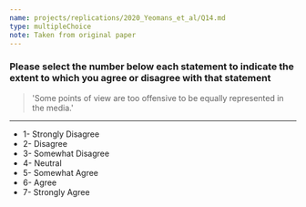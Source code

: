 ```yaml
---
name: projects/replications/2020_Yeomans_et_al/Q14.md
type: multipleChoice
note: Taken from original paper
---
```


### Please select the number below each statement to indicate the extent to which you agree or disagree with that statement

> 'Some points of view are too offensive to be equally represented in the media.'

---

- 1- Strongly Disagree
- 2- Disagree
- 3- Somewhat Disagree
- 4- Neutral
- 5- Somewhat Agree
- 6- Agree
- 7- Strongly Agree
